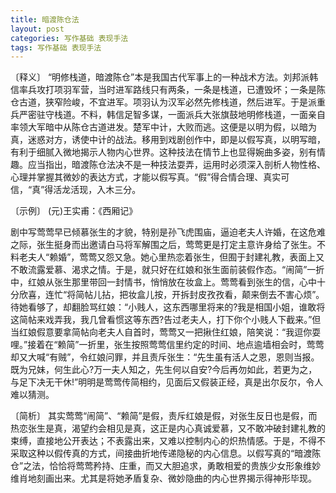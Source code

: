 ```yaml
---
title: 暗渡陈仓法
layout: post
categories: 写作基础 表现手法
tags: 写作基础 表现手法
---
```


〔释义〕 “明修栈道，暗渡陈仓”本是我国古代军事上的一种战术方法。刘邦派韩信率兵攻打项羽军营，当时进军路线只有两条，一条是栈道，已遭毁坏；一条是陈仓古道，狭窄险峻，不宜进军。项羽认为汉军必然先修栈道，然后进军。于是派重兵严密驻守栈道。不料，韩信足智多谋，一面派兵大张旗鼓地明修栈道，一面亲自率领大军暗中从陈仓古道进发。楚军中计，大败而逃。这便是以明为假，以暗为真，迷惑对方，诱使中计的战法。移用到戏剧创作中，即是以假写真，以明写暗，有利于细腻入微地揭示人物内心世界。这种技法在情节上也显得婉曲多姿，别有情趣。应当指出，暗渡陈仓法决不是一种技法耍弄，运用时必须深入剖析人物性格、心理并掌握其微妙的表达方式，才能以假写真。“假”得合情合理、真实可信，“真”得活龙活现，入木三分。

〔示例〕 (元)王实甫：《西厢记》

剧中写莺莺早已倾慕张生的才貌，特别是孙飞虎围庙，逼迫老夫人许婚，在这危难之际，张生挺身而出邀请白马将军解围之后，莺莺更是打定主意许身给了张生。不料老夫人“赖婚”，莺莺又怨又急。她心里热恋着张生，但囿于封建礼教，表面上又不敢流露爱慕、渴求之情。于是，就只好在红娘和张生面前装假作态。“闹简”一折中，红娘从张生那里带回一封情书，悄悄放在妆盒上。莺莺看到张生的信，心中十分欣喜，连忙“将简帖儿拈，把妆盒儿按，开拆封皮孜孜看，颠来倒去不害心烦”。待她看够了，却翻脸骂红娘：“小贱人，这东西哪里将来的?我是相国小姐，谁敢将这简帖来戏弄我，我几曾看惯这等东西?告过老夫人，打下你个小贱人下截来。”但当红娘假意要拿简帖向老夫人自首时，莺莺又一把揪住红娘，陪笑说：“我逗你耍哩。”接着在“赖简”一折里，张生按照莺莺信里约定的时间、地点逾墙相会时，莺莺却又大喊“有贼”，令红娘问罪，并且责斥张生：“先生虽有活人之恩，恩则当报。既为兄妹，何生此心?万一夫人知之，先生何以自安?今后再勿如此，若更为之，与足下决无干休!”明明是莺莺传简相约，见面后又假装正经，真是出尔反尔，令人难以猜测。

〔简析〕 其实莺莺“闹简”、“赖简”是假，责斥红娘是假，对张生反日也是假，而热恋张生是真，渴望约会相见是真，这正是内心真诚爱慕，又不敢冲破封建礼教的束缚，直接地公开表达；不表露出来，又难以控制内心的炽热情感。于是，不得不采取这种以假传真的方式，间接曲折地传递隐秘的内心信息。以假写真的“暗渡陈仓”之法，恰恰将莺莺矜持、庄重，而又大胆追求，勇敢相爱的贵族少女形象维妙维肖地刻画出来。尤其是将她矛盾复杂、微妙隐曲的内心世界揭示得神形毕现。 